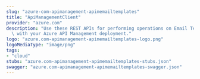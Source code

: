```yaml
---
slug: "azure-com-apimanagement-apimemailtemplates"
title: "ApiManagementClient"
provider: "azure.com"
description: "Use these REST APIs for performing operations on Email Templates associated\
  \ with your Azure API Management deployment."
logo: "azure.com-apimanagement-apimemailtemplates-logo.png"
logoMediaType: "image/png"
tags:
- "cloud"
stubs: "azure.com-apimanagement-apimemailtemplates-stubs.json"
swagger: "azure.com-apimanagement-apimemailtemplates-swagger.json"
---
```

